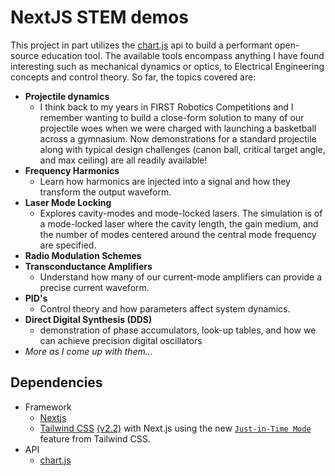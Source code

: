 # NextJS STEM demos

This project in part utilizes the [chart.js](https://www.npmjs.com/package/chart.js) api to build a performant open-source education tool. The available tools encompass anything I have found interesting such as mechanical dynamics or optics, to Electrical Engineering concepts and control theory. So far, the topics covered are:
* **Projectile dynamics**
    * I think back to my years in FIRST Robotics Competitions and I remember wanting to build a close-form solution to many of our projectile woes when we were charged with launching a basketball across a gymnasium. Now demonstrations for a standard projectile along with typical design challenges (canon ball, critical target angle, and max ceiling) are all readily available!
* **Frequency Harmonics**
    * Learn how harmonics are injected into a signal and how they transform the output waveform.
* **Laser Mode Locking**
    *  Explores cavity-modes and mode-locked lasers. The simulation is of a mode-locked laser where the cavity length, the gain medium, and the number of modes centered around the central mode frequency are specified.
* **Radio Modulation Schemes**
* **Transconductance Amplifiers**
    * Understand how many of our current-mode amplifiers can provide a precise current waveform.
* **PID's**
    * Control theory and how parameters affect system dynamics.
* **Direct Digital Synthesis (DDS)**
    * demonstration of phase accumulators, look-up tables, and how we can achieve precision digital oscillators 
* *More as I come up with them...*

## Dependencies
* Framework
    * [Nextjs](https://nextjs.org/)
    * [Tailwind CSS](https://tailwindcss.com/) [(v2.2)](https://blog.tailwindcss.com/tailwindcss-2-2) with Next.js using the new [`Just-in-Time Mode`](https://tailwindcss.com/docs/just-in-time-mode) feature from Tailwind CSS.
* API
    * [chart.js](https://www.npmjs.com/package/chart.js)
